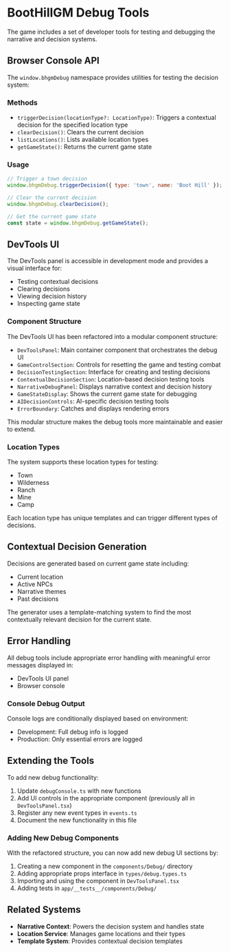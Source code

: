# BootHillGM Debug Tools

The game includes a set of developer tools for testing and debugging the narrative and decision systems.

## Browser Console API

The `window.bhgmDebug` namespace provides utilities for testing the decision system:

### Methods

- `triggerDecision(locationType?: LocationType)`: Triggers a contextual decision for the specified location type
- `clearDecision()`: Clears the current decision
- `listLocations()`: Lists available location types
- `getGameState()`: Returns the current game state

### Usage

```javascript
// Trigger a town decision
window.bhgmDebug.triggerDecision({ type: 'town', name: 'Boot Hill' });

// Clear the current decision
window.bhgmDebug.clearDecision();

// Get the current game state
const state = window.bhgmDebug.getGameState();
```

## DevTools UI

The DevTools panel is accessible in development mode and provides a visual interface for:

- Testing contextual decisions
- Clearing decisions
- Viewing decision history
- Inspecting game state

### Component Structure

The DevTools UI has been refactored into a modular component structure:

- `DevToolsPanel`: Main container component that orchestrates the debug UI
- `GameControlSection`: Controls for resetting the game and testing combat
- `DecisionTestingSection`: Interface for creating and testing decisions
- `ContextualDecisionSection`: Location-based decision testing tools
- `NarrativeDebugPanel`: Displays narrative context and decision history
- `GameStateDisplay`: Shows the current game state for debugging
- `AIDecisionControls`: AI-specific decision testing tools
- `ErrorBoundary`: Catches and displays rendering errors

This modular structure makes the debug tools more maintainable and easier to extend.

### Location Types

The system supports these location types for testing:

- Town
- Wilderness
- Ranch
- Mine
- Camp

Each location type has unique templates and can trigger different types of decisions.

## Contextual Decision Generation

Decisions are generated based on current game state including:

- Current location
- Active NPCs
- Narrative themes
- Past decisions

The generator uses a template-matching system to find the most contextually relevant decision for the current state.

## Error Handling

All debug tools include appropriate error handling with meaningful error messages displayed in:

- DevTools UI panel
- Browser console

### Console Debug Output

Console logs are conditionally displayed based on environment:

- Development: Full debug info is logged
- Production: Only essential errors are logged

## Extending the Tools

To add new debug functionality:

1. Update `debugConsole.ts` with new functions
2. Add UI controls in the appropriate component (previously all in `DevToolsPanel.tsx`)
3. Register any new event types in `events.ts`
4. Document the new functionality in this file

### Adding New Debug Components

With the refactored structure, you can now add new debug UI sections by:

1. Creating a new component in the `components/Debug/` directory
2. Adding appropriate props interface in `types/debug.types.ts`
3. Importing and using the component in `DevToolsPanel.tsx`
4. Adding tests in `app/__tests__/components/Debug/`

## Related Systems

- **Narrative Context**: Powers the decision system and handles state
- **Location Service**: Manages game locations and their types
- **Template System**: Provides contextual decision templates
